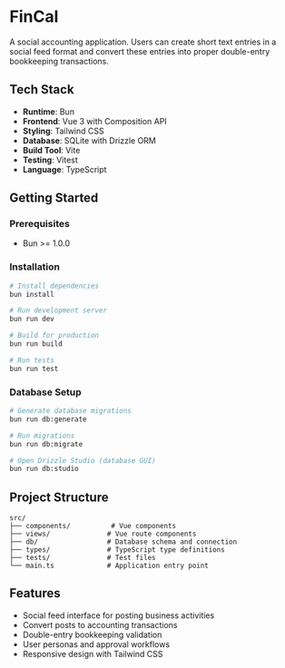 # FinCal

A social accounting application. Users can create short text entries in a social feed format and convert these entries into proper double-entry bookkeeping transactions.

## Tech Stack

- **Runtime**: Bun
- **Frontend**: Vue 3 with Composition API
- **Styling**: Tailwind CSS
- **Database**: SQLite with Drizzle ORM
- **Build Tool**: Vite
- **Testing**: Vitest
- **Language**: TypeScript

## Getting Started

### Prerequisites

- Bun >= 1.0.0

### Installation

```bash
# Install dependencies
bun install

# Run development server
bun run dev

# Build for production
bun run build

# Run tests
bun run test
```

### Database Setup

```bash
# Generate database migrations
bun run db:generate

# Run migrations
bun run db:migrate

# Open Drizzle Studio (database GUI)
bun run db:studio
```

## Project Structure

```
src/
├── components/          # Vue components
├── views/              # Vue route components
├── db/                 # Database schema and connection
├── types/              # TypeScript type definitions
├── tests/              # Test files
└── main.ts             # Application entry point
```

## Features

- Social feed interface for posting business activities
- Convert posts to accounting transactions
- Double-entry bookkeeping validation
- User personas and approval workflows
- Responsive design with Tailwind CSS